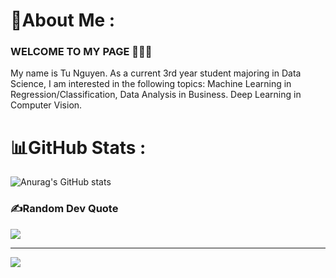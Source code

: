 # 💫About Me :
### WELCOME TO MY PAGE 👋👋👋
My name is Tu Nguyen. As a current 3rd year student majoring in Data Science, I am interested in the following topics: Machine Learning in Regression/Classification, Data Analysis in Business. Deep Learning in Computer Vision. 

# 📊GitHub Stats :

![Anurag's GitHub stats](https://github-readme-stats.vercel.app/api?username=nguyenhuynhtu11&show_icons=true&theme=radical)


### ✍️Random Dev Quote
![](https://quotes-github-readme.vercel.app/api?type=vetical&theme=tokyonight)

---
[![](https://visitcount.itsvg.in/api?id=nguyenhuynhtu11&icon=0&color=0)](https://visitcount.itsvg.in)
